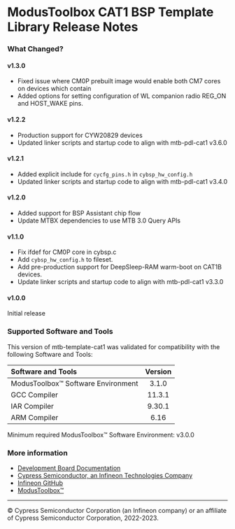 # ModusToolbox CAT1 BSP Template Library Release Notes

### What Changed?
#### v1.3.0
* Fixed issue where CM0P prebuilt image would enable both CM7 cores on devices which contain
* Added options for setting configuration of WL companion radio REG_ON and HOST_WAKE pins.
#### v1.2.2
* Production support for CYW20829 devices
* Updated linker scripts and startup code to align with mtb-pdl-cat1 v3.6.0
#### v1.2.1
* Added explicit include for `cycfg_pins.h` in `cybsp_hw_config.h`
* Updated linker scripts and startup code to align with mtb-pdl-cat1 v3.4.0
#### v1.2.0
* Added support for BSP Assistant chip flow
* Update MTBX dependencies to use MTB 3.0 Query APIs
#### v1.1.0
* Fix ifdef for CM0P core in cybsp.c
* Add `cybsp_hw_config.h` to fileset.
* Add pre-production support for DeepSleep-RAM warm-boot on CAT1B devices.
* Update linker scripts and startup code to align with mtb-pdl-cat1 v3.3.0
#### v1.0.0
Initial release

### Supported Software and Tools
This version of mtb-template-cat1 was validated for compatibility with the following Software and Tools:

| Software and Tools                        | Version |
| :---                                      | :----:  |
| ModusToolbox™ Software Environment        | 3.1.0   |
| GCC Compiler                              | 11.3.1  |
| IAR Compiler                              | 9.30.1  |
| ARM Compiler                              | 6.16    |

Minimum required ModusToolbox™ Software Environment: v3.0.0

### More information
* [Development Board Documentation](https://www.cypress.com/documentation/development-kitsboards)
* [Cypress Semiconductor, an Infineon Technologies Company](https://www.cypress.com)
* [Infineon GitHub](https://github.com/infineon)
* [ModusToolbox™](https://www.cypress.com/products/modustoolbox-software-environment)

---
© Cypress Semiconductor Corporation (an Infineon company) or an affiliate of Cypress Semiconductor Corporation, 2022-2023.
